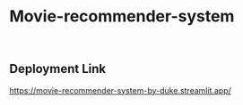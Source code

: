 # Movie-recommender-system
<br>

## Deployment Link
https://movie-recommender-system-by-duke.streamlit.app/
